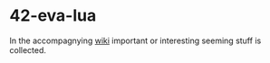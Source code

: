 # 42-eva-lua

In the accompagnying [wiki][accomp_wiki] important or interesting seeming stuff is collected.

[accomp_wiki]: https://github.com/rciak/42-eva-lua/wiki
